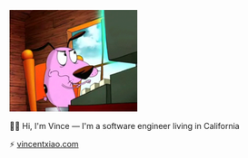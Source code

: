 <p>
  <img src="/typing.gif" alt="typing" width=225>
</p>

👋🏼 Hi, I'm Vince — I'm a software engineer living in California

⚡️ [vincentxiao.com](https://vincentxiao.com)
